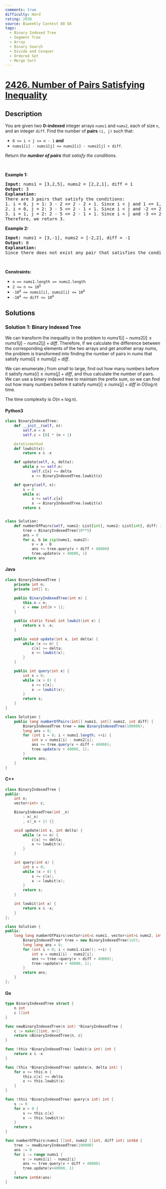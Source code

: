 ```yaml
---
comments: true
difficulty: Hard
rating: 2030
source: Biweekly Contest 88 Q4
tags:
  - Binary Indexed Tree
  - Segment Tree
  - Array
  - Binary Search
  - Divide and Conquer
  - Ordered Set
  - Merge Sort
---
```


<!-- problem:start -->

# [2426. Number of Pairs Satisfying Inequality](https://leetcode.com/problems/number-of-pairs-satisfying-inequality)


## Description

<!-- description:start -->

<p>You are given two <strong>0-indexed</strong> integer arrays <code>nums1</code> and <code>nums2</code>, each of size <code>n</code>, and an integer <code>diff</code>. Find the number of <strong>pairs</strong> <code>(i, j)</code> such that:</p>

<ul>
	<li><code>0 &lt;= i &lt; j &lt;= n - 1</code> <strong>and</strong></li>
	<li><code>nums1[i] - nums1[j] &lt;= nums2[i] - nums2[j] + diff</code>.</li>
</ul>

<p>Return<em> the <strong>number of pairs</strong> that satisfy the conditions.</em></p>

<p>&nbsp;</p>
<p><strong class="example">Example 1:</strong></p>

<pre>
<strong>Input:</strong> nums1 = [3,2,5], nums2 = [2,2,1], diff = 1
<strong>Output:</strong> 3
<strong>Explanation:</strong>
There are 3 pairs that satisfy the conditions:
1. i = 0, j = 1: 3 - 2 &lt;= 2 - 2 + 1. Since i &lt; j and 1 &lt;= 1, this pair satisfies the conditions.
2. i = 0, j = 2: 3 - 5 &lt;= 2 - 1 + 1. Since i &lt; j and -2 &lt;= 2, this pair satisfies the conditions.
3. i = 1, j = 2: 2 - 5 &lt;= 2 - 1 + 1. Since i &lt; j and -3 &lt;= 2, this pair satisfies the conditions.
Therefore, we return 3.
</pre>

<p><strong class="example">Example 2:</strong></p>

<pre>
<strong>Input:</strong> nums1 = [3,-1], nums2 = [-2,2], diff = -1
<strong>Output:</strong> 0
<strong>Explanation:</strong>
Since there does not exist any pair that satisfies the conditions, we return 0.
</pre>

<p>&nbsp;</p>
<p><strong>Constraints:</strong></p>

<ul>
	<li><code>n == nums1.length == nums2.length</code></li>
	<li><code>2 &lt;= n &lt;= 10<sup>5</sup></code></li>
	<li><code>-10<sup>4</sup> &lt;= nums1[i], nums2[i] &lt;= 10<sup>4</sup></code></li>
	<li><code>-10<sup>4</sup> &lt;= diff &lt;= 10<sup>4</sup></code></li>
</ul>

<!-- description:end -->

## Solutions

<!-- solution:start -->

### Solution 1: Binary Indexed Tree

We can transform the inequality in the problem to $nums1[i] - nums2[i] \leq nums1[j] - nums2[j] + diff$. Therefore, if we calculate the difference between the corresponding elements of the two arrays and get another array $nums$, the problem is transformed into finding the number of pairs in $nums$ that satisfy $nums[i] \leq nums[j] + diff$.

We can enumerate $j$ from small to large, find out how many numbers before it satisfy $nums[i] \leq nums[j] + diff$, and thus calculate the number of pairs. We can use a binary indexed tree to maintain the prefix sum, so we can find out how many numbers before it satisfy $nums[i] \leq nums[j] + diff$ in $O(\log n)$ time.

The time complexity is $O(n \times \log n)$.

<!-- tabs:start -->

#### Python3

```python
class BinaryIndexedTree:
    def __init__(self, n):
        self.n = n
        self.c = [0] * (n + 1)

    @staticmethod
    def lowbit(x):
        return x & -x

    def update(self, x, delta):
        while x <= self.n:
            self.c[x] += delta
            x += BinaryIndexedTree.lowbit(x)

    def query(self, x):
        s = 0
        while x:
            s += self.c[x]
            x -= BinaryIndexedTree.lowbit(x)
        return s


class Solution:
    def numberOfPairs(self, nums1: List[int], nums2: List[int], diff: int) -> int:
        tree = BinaryIndexedTree(10**5)
        ans = 0
        for a, b in zip(nums1, nums2):
            v = a - b
            ans += tree.query(v + diff + 40000)
            tree.update(v + 40000, 1)
        return ans
```

#### Java

```java
class BinaryIndexedTree {
    private int n;
    private int[] c;

    public BinaryIndexedTree(int n) {
        this.n = n;
        c = new int[n + 1];
    }

    public static final int lowbit(int x) {
        return x & -x;
    }

    public void update(int x, int delta) {
        while (x <= n) {
            c[x] += delta;
            x += lowbit(x);
        }
    }

    public int query(int x) {
        int s = 0;
        while (x > 0) {
            s += c[x];
            x -= lowbit(x);
        }
        return s;
    }
}

class Solution {
    public long numberOfPairs(int[] nums1, int[] nums2, int diff) {
        BinaryIndexedTree tree = new BinaryIndexedTree(100000);
        long ans = 0;
        for (int i = 0; i < nums1.length; ++i) {
            int v = nums1[i] - nums2[i];
            ans += tree.query(v + diff + 40000);
            tree.update(v + 40000, 1);
        }
        return ans;
    }
}
```

#### C++

```cpp
class BinaryIndexedTree {
public:
    int n;
    vector<int> c;

    BinaryIndexedTree(int _n)
        : n(_n)
        , c(_n + 1) {}

    void update(int x, int delta) {
        while (x <= n) {
            c[x] += delta;
            x += lowbit(x);
        }
    }

    int query(int x) {
        int s = 0;
        while (x > 0) {
            s += c[x];
            x -= lowbit(x);
        }
        return s;
    }

    int lowbit(int x) {
        return x & -x;
    }
};

class Solution {
public:
    long long numberOfPairs(vector<int>& nums1, vector<int>& nums2, int diff) {
        BinaryIndexedTree* tree = new BinaryIndexedTree(1e5);
        long long ans = 0;
        for (int i = 0; i < nums1.size(); ++i) {
            int v = nums1[i] - nums2[i];
            ans += tree->query(v + diff + 40000);
            tree->update(v + 40000, 1);
        }
        return ans;
    }
};
```

#### Go

```go
type BinaryIndexedTree struct {
	n int
	c []int
}

func newBinaryIndexedTree(n int) *BinaryIndexedTree {
	c := make([]int, n+1)
	return &BinaryIndexedTree{n, c}
}

func (this *BinaryIndexedTree) lowbit(x int) int {
	return x & -x
}

func (this *BinaryIndexedTree) update(x, delta int) {
	for x <= this.n {
		this.c[x] += delta
		x += this.lowbit(x)
	}
}

func (this *BinaryIndexedTree) query(x int) int {
	s := 0
	for x > 0 {
		s += this.c[x]
		x -= this.lowbit(x)
	}
	return s
}

func numberOfPairs(nums1 []int, nums2 []int, diff int) int64 {
	tree := newBinaryIndexedTree(100000)
	ans := 0
	for i := range nums1 {
		v := nums1[i] - nums2[i]
		ans += tree.query(v + diff + 40000)
		tree.update(v+40000, 1)
	}
	return int64(ans)
}
```

<!-- tabs:end -->

<!-- solution:end -->

<!-- problem:end -->
